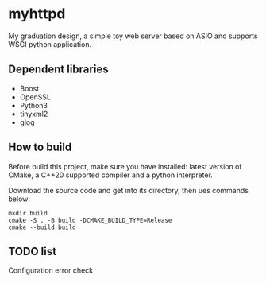 # myhttpd
My graduation design, a simple toy web server based on ASIO and supports WSGI python application.
## Dependent libraries
- Boost
- OpenSSL
- Python3
- tinyxml2
- glog
## How to build
Before build this project, make sure you have installed: latest version of CMake, a C++20 supported compiler and a python interpreter. 

Download the source code and get into its directory, 
then ues commands below:
```
mkdir build
cmake -S . -B build -DCMAKE_BUILD_TYPE=Release
cmake --build build
```
## TODO list
Configuration error check

